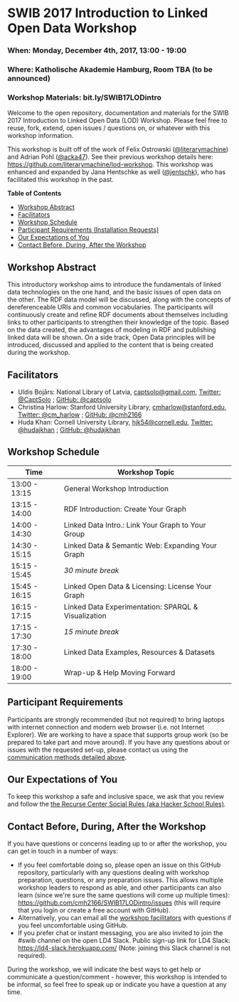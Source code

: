 # SWIB 2017 Introduction to Linked Open Data Workshop
### When: Monday, December 4th, 2017, 13:00 - 19:00
### Where: Katholische Akademie Hamburg, Room TBA (to be announced)
### Workshop Materials: bit.ly/SWIB17LODintro

Welcome to the open repository, documentation and materials for the SWIB 2017 Introduction to Linked Open Data (LOD) Workshop. Please feel free to reuse, fork, extend, open issues / questions on, or whatever with this workshop information.

This workshop is built off of the work of Felix Ostrowski ([@literarymachine](https://github.com/literarymachine)) and Adrian Pohl ([@acka47](https://github.com/acka47)). See their previous workshop details here: https://github.com/literarymachine/lod-workshop. This workshop was enhanced and expanded by Jana Hentschke as well ([@jentschk](https://twitter.com/jentschk)), who has facilitated this workshop in the past.

**Table of Contents**

- [Workshop Abstract](#workshop-abstract)
- [Facilitators](#facilitators)
- [Workshop Schedule](#workshop-schedule)
- [Participant Requirements (Installation Requests)](#participant-requirements)
- [Our Expectations of You](#our-expectations-of-you)
- [Contact Before, During, After the Workshop](#contact-before-during-after-the-workshop)

## Workshop Abstract

This introductory workshop aims to introduce the fundamentals of linked data technologies on the one hand, and the basic issues of open data on the other. The RDF data model will be discussed, along with the concepts of dereferenceable URIs and common vocabularies. The participants will continuously create and refine RDF documents about themselves including links to other participants to strengthen their knowledge of the topic. Based on the data created, the advantages of modeling in RDF and publishing linked data will be shown. On a side track, Open Data principles will be introduced, discussed and applied to the content that is being created during the workshop.

## Facilitators

- Uldis Bojārs: National Library of Latvia, captsolo@gmail.com, [Twitter: @CaptSolo](https://twitter.com/CaptSolo) ; [GitHub: @captsolo](https://github.com/captsolo)
- Christina Harlow: Stanford University Library, cmharlow@stanford.edu, [Twitter: @cm_harlow](https://twitter.com/cm_harlow) ; [GitHub: @cmh2166](https://github.com/cmh2166)
- Huda Khan: Cornell University Library, hjk54@cornell.edu, [Twitter: @hudajkhan](https://twitter.com/hudajkhan) ; [GitHub: @hudajkhan](https://github.com/hudajkhan)

## Workshop Schedule

| Time          | Workshop Topic                                      |
| ------------- | --------------------------------------------------- |
| 13:00 - 13:15 | General Workshop Introduction                       |
| 13:15 - 14:00 | RDF Introduction: Create Your Graph                 |
| 14:00 - 14:30 | Linked Data Intro.: Link Your Graph to Your Group   |
| 14:30 - 15:15 | Linked Data & Semantic Web: Expanding Your Graph    |
| 15:15 - 15:45 | *30 minute break*                                   |
| 15:45 - 16:15 | Linked Open Data & Licensing: License Your Graph    |
| 16:15 - 17:15 | Linked Data Experimentation: SPARQL & Visualization |
| 17:15 - 17:30 | *15 minute break*                                   |
| 17:30 - 18:00 | Linked Data Examples, Resources & Datasets          |
| 18:00 - 19:00 | Wrap-up & Help Moving Forward                       |

## Participant Requirements

Participants are strongly recommended (but not required) to bring laptops with internet connection and modern web browser (i.e. not Internet Explorer). We are working to have a space that supports group work (so be prepared to take part and move around).  If you have any questions about or issues with the requested set-up, please contact us using the [communication methods detailed above](#contact-before-during-after-the-workshop).

## Our Expectations of You

To keep this workshop a safe and inclusive space, we ask that you review and follow the [the Recurse Center Social Rules (aka Hacker School Rules)](https://www.recurse.com/manual#sub-sec-social-rules).

## Contact Before, During, After the Workshop

If you have questions or concerns leading up to or after the workshop, you can get in touch in a number of ways:

- If you feel comfortable doing so, please open an issue on this GitHub repository, particularly with any questions dealing with workshop preparation, questions, or any preparation issues. This allows multiple workshop leaders to respond as able, and other participants can also learn (since we're sure the same questions will come up multiple times): https://github.com/cmh2166/SWIB17LODintro/issues (this will require that you login or create a free account with GitHub).
- Alternatively, you can email all the [workshop facilitators](#facilitators) with questions if you feel uncomfortable using GitHub.
- If you prefer chat or instant messaging, you are also invited to join the #swib channel on the open LD4 Slack. Public sign-up link for LD4 Slack: https://ld4-slack.herokuapp.com/ (Note: joining this Slack channel is not required).

During the workshop, we will indicate the best ways to get help or communicate a question/comment - however, this workshop is intended to be informal, so feel free to speak up or indicate you have a question at any time.
